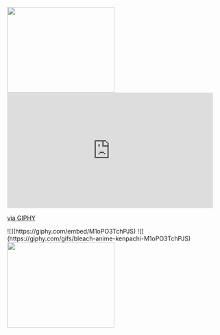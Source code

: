 
<img src="https://media.giphy.com/media/L13NsH0Aij4Sf2Gdjt/giphy.gif" width="250px" height="200px"/> 
<iframe src="https://giphy.com/embed/M1oPO3TchPJS" width="480" height="270" frameBorder="0" class="giphy-embed" allowFullScreen></iframe><p><a href="https://giphy.com/gifs/bleach-anime-kenpachi-M1oPO3TchPJS">via GIPHY</a></p>
![](https://giphy.com/embed/M1oPO3TchPJS)  
![](https://giphy.com/gifs/bleach-anime-kenpachi-M1oPO3TchPJS)  
<img src="https://giphy.com/embed/M1oPO3TchPJS" width="250px" height="200px"/> 
